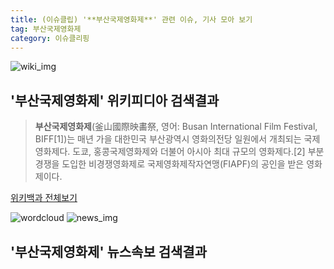 ```yaml
---
title: (이슈클립) '**부산국제영화제**' 관련 이슈, 기사 모아 보기
tag: 부산국제영화제
category: 이슈클리핑
---
```

![wiki_img](https://user-images.githubusercontent.com/42597476/44503234-41136a80-a6d0-11e8-9071-6fc6418eafe4.png)
## **'**부산국제영화제**'** 위키피디아 검색결과
>**부산국제영화제**(釜山國際映畵祭, 영어: Busan International Film Festival, BIFF[1])는 매년 가을 대한민국 부산광역시 영화의전당 일원에서 개최되는 국제영화제다. 도쿄, 홍콩국제영화제와 더불어 아시아 최대 규모의 영화제다.[2] 부분경쟁을 도입한 비경쟁영화제로 국제영화제작자연맹(FIAPF)의 공인을 받은 영화제이다.

<a href="https://ko.wikipedia.org/wiki/부산국제영화제" target="_blank">위키백과 전체보기</a>

![wordcloud](https://s3.ap-northeast-2.amazonaws.com/lyrics101-wordcloud/2018-10-05-1538668624.png)
![news_img](https://user-images.githubusercontent.com/42597476/44507050-1206f400-a6e4-11e8-8d98-7ffbfebb353f.png)
## **'**부산국제영화제**'** 뉴스속보 검색결과

